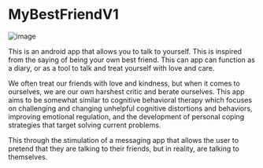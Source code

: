 # MyBestFriendV1

![image](https://user-images.githubusercontent.com/44940859/111654728-fafcf400-8843-11eb-9a54-aad67f2cf7ff.png)

This is an android app that allows you to talk to yourself. This is inspired from the saying of being your own best friend. 
This can app can function as a diary, or as a tool to talk and treat yourself with love and care.

We often treat our friends with love and kindness, but when it comes to ourselves, we are our own harshest critic and berate ourselves. 
This app aims to be somewhat similar to cognitive behavioral therapy which focuses on challenging and changing unhelpful cognitive 
distortions and behaviors, improving emotional regulation, and the development of personal coping strategies that target solving current 
problems. 

This through the stimulation of a messaging app that allows the user to pretend that they are talking to their friends, but in reality,
are talking to themselves.
